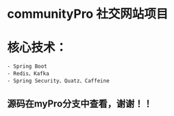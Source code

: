# communityPro 社交网站项目
# 核心技术：
    - Spring Boot
    - Redis、Kafka
    - Spring Security、Quatz、Caffeine
## 源码在myPro分支中查看，谢谢！！

